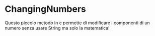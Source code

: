 # ChangingNumbers
Questo piccolo metodo in c permette di modificare i componenti di un numero senza usare String ma solo la matematica!
